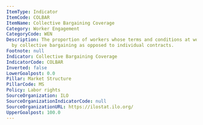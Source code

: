 ```yaml
---
ItemType: Indicator
ItemCode: COLBAR
ItemName: Collective Bargaining Coverage
Category: Worker Engagement
CategoryCode: WEN
Description: The proportion of workers whose terms and conditions at work are determined
  by collective bargaining as opposed to individual contracts.
Footnote: null
Indicator: Collective Bargaining Coverage
IndicatorCode: COLBAR
Inverted: false
LowerGoalpost: 0.0
Pillar: Market Structure
PillarCode: MS
Policy: Labor rights
SourceOrganization: ILO
SourceOrganizationIndicatorCode: null
SourceOrganizationURL: https://ilostat.ilo.org/
UpperGoalpost: 100.0
---
```


